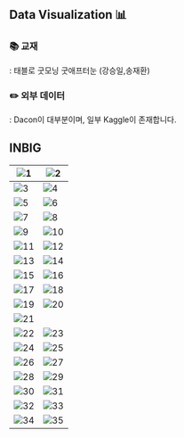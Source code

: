 ## Data Visualization 📊
### 📚 교재
: 태블로 굿모닝 굿애프터눈 (강승일,송재환) 

### ✏️ 외부 데이터 
: Dacon이 대부분이며, 일부 Kaggle이 존재합니다.

## INBIG
|![1](https://user-images.githubusercontent.com/66003567/218489665-444bfa98-33db-43cc-8eaa-c5fa7b474e0f.png)|![2](https://user-images.githubusercontent.com/66003567/218489801-dce422d4-e189-4875-b8d9-f11d1009ee68.png)|
|--|--|
|![3](https://user-images.githubusercontent.com/66003567/218490126-74ede21f-38b5-4690-8192-57c989a9a5ac.png)|![4](https://user-images.githubusercontent.com/66003567/218490211-18f59cf3-2c9a-4a85-b01e-999920275317.png)|
|![5](https://user-images.githubusercontent.com/66003567/218490416-8f3eaaf6-0d65-4f3b-98b6-d73e44eb6415.png)|![6](https://user-images.githubusercontent.com/66003567/218490483-ac3d458f-0882-4280-bea6-34edf339cb62.png)|
|![7](https://user-images.githubusercontent.com/66003567/218490831-6c7fc9d6-fd56-485c-8d32-c7f638d0b925.png)|![8](https://user-images.githubusercontent.com/66003567/218490859-192ae2cb-27d0-49b1-9b4b-24d91b1370f3.png)|
|![9](https://user-images.githubusercontent.com/66003567/218490904-bc896d0c-d042-442d-a2ee-65e482a52775.png)|![10](https://user-images.githubusercontent.com/66003567/218490942-44eb2b45-5c85-4d69-b1af-a1cfefa7d84a.png)|
|![11](https://user-images.githubusercontent.com/66003567/218490996-009c34e7-7e11-4538-aee9-5b53c355b713.png)|![12](https://user-images.githubusercontent.com/66003567/218491023-d73ef0ec-cecb-498b-b0cd-80349ce97bd6.png)|
|![13](https://user-images.githubusercontent.com/66003567/218491624-57374493-19a7-4554-a706-50361a881982.png)|![14](https://user-images.githubusercontent.com/66003567/218491668-5c46c613-b367-48e7-abc8-7908349ba1d0.png)|
|![15](https://user-images.githubusercontent.com/66003567/218491701-cb04ac10-d8d2-4bb4-9f03-b77c7722fac5.png)|![16](https://user-images.githubusercontent.com/66003567/218491731-cd26f160-e941-4f74-b48d-e2e510512c21.png)|
|![17](https://user-images.githubusercontent.com/66003567/218491774-ff5c82d3-db97-4366-b94f-e89e69599e55.png)|![18](https://user-images.githubusercontent.com/66003567/218491797-2f098c3c-cbbf-4693-a8c4-009accb79bec.png)|
|![19](https://user-images.githubusercontent.com/66003567/218491836-a698fb8d-193a-4456-b845-c7d73276b3f9.png)|![20](https://user-images.githubusercontent.com/66003567/218491914-a450787f-a7c1-484a-8b85-cce9c86283c8.png)|
|![21](https://user-images.githubusercontent.com/66003567/218492007-8150dd8c-566b-4f4f-b3d1-7e6df49905ee.png)|
|![22](https://user-images.githubusercontent.com/66003567/218492739-1110be0f-fd03-48a8-bc23-d3bb26503c4a.png)|![23](https://user-images.githubusercontent.com/66003567/218492764-b52bfc6b-9e8f-417e-be9a-27630a2451d7.png)|
|![24](https://user-images.githubusercontent.com/66003567/218492800-f19a3da6-c8d8-43be-8272-5a6181c35425.png)|![25](https://user-images.githubusercontent.com/66003567/218492830-b9de56dd-3bff-45b9-8969-4b1465e05a12.png)|
|![26](https://user-images.githubusercontent.com/66003567/218492854-e81bf97d-4772-4f2d-abc1-2c1387440a6a.png)|![27](https://user-images.githubusercontent.com/66003567/218492884-cc1eaa7c-e6ae-4e1c-b603-4fe9311a9cc0.png)|
|![28](https://user-images.githubusercontent.com/66003567/218492927-7193cca2-e609-4c7b-911d-0840dc67fb71.png)|![29](https://user-images.githubusercontent.com/66003567/218492996-59db4eec-7b63-4329-9c28-7e67ecd92287.png)|
|![30](https://user-images.githubusercontent.com/66003567/218493041-2d6a11f8-0adb-4e41-a1ed-b00ee992ed55.png)|![31](https://user-images.githubusercontent.com/66003567/218493078-3be1cc7c-1cfd-425a-99c9-25104ee1dce6.png)|
|![32](https://user-images.githubusercontent.com/66003567/218493119-c4d7d4b2-72c9-4e8a-a012-4209e42f99af.png)|![33](https://user-images.githubusercontent.com/66003567/218493142-0a38bfae-dac6-4b4e-92fe-b9eba3c42117.png)|
|![34](https://user-images.githubusercontent.com/66003567/218493180-87d52b6c-d02b-43e3-a716-9cd52a6fe5f3.png)|![35](https://user-images.githubusercontent.com/66003567/218493247-7ed783b4-d0de-4e15-9893-2326da4f1f6f.png)|
